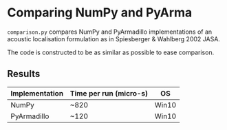 # Comparing NumPy and PyArma
```comparison.py``` compares NumPy and PyArmadillo implementations
of an acoustic localisation formulation as in Spiesberger & Wahlberg 2002 JASA. 

The code is constructed to be as similar as possible to ease comparison. 

## Results

| Implementation | Time per run (micro-s) |   OS |
|----------------|------------------------|------|
|   NumPy        |     ~820               | Win10|
|   PyArmadillo  |     ~120               | Win10| 
